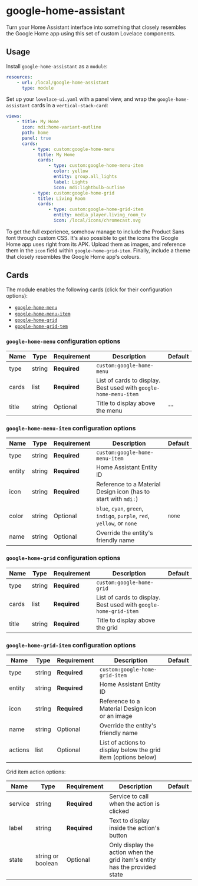 # google-home-assistant

Turn your Home Assistant interface into something that closely resembles the Google Home app using this set of custom Lovelace components.

## Usage

Install `google-home-assistant` as a `module`:

```yaml
resources:
    - url: /local/google-home-assistant
      type: module
```

Set up your `lovelace-ui.yaml` with a panel view, and wrap the `google-home-assistant` cards in a `vertical-stack-card`:

```yaml
views:
    - title: My Home
      icon: mdi:home-variant-outline
      path: home
      panel: true
      cards:
          - type: custom:google-home-menu
            title: My Home
            cards:
                - type: custom:google-home-menu-item
                  color: yellow
                  entity: group.all_lights
                  label: Lights
                  icon: mdi:lightbulb-outline
          - type: custom:google-home-grid
            title: Living Room
            cards:
                - type: custom:google-home-grid-item
                  entity: media_player.living_room_tv
                  icon: /local/icons/chromecast.svg
```

To get the full experience, somehow manage to include the Product Sans font through custom CSS. It's also possible to get the icons the Google Home app uses right from its APK. Upload them as images, and reference them in the `icon` field within `google-home-grid-item`. Finally, include a theme that closely resembles the Google Home app's colours.

## Cards

The module enables the following cards (click for their configuration options):

-   [`google-home-menu`](#google-home-menu-configuration-options)
-   [`google-home-menu-item`](#google-home-menu-item-configuration-options)
-   [`google-home-grid`](#google-home-grid-configuration-options)
-   [`google-home-grid-tem`](#google-home-grid-item-configuration-options)

### `google-home-menu` configuration options

| Name  | Type   | Requirement  | Description                                                      | Default |
| ----- | ------ | ------------ | ---------------------------------------------------------------- | ------- |
| type  | string | **Required** | `custom:google-home-menu`                                        |         |
| cards | list   | **Required** | List of cards to display. Best used with `google-home-menu-item` |         |
| title | string | Optional     | Title to display above the menu                                  | `""`    |

### `google-home-menu-item` configuration options

| Name   | Type   | Requirement  | Description                                                             | Default |
| ------ | ------ | ------------ | ----------------------------------------------------------------------- | ------- |
| type   | string | **Required** | `custom:google-home-menu-item`                                          |         |
| entity | string | **Required** | Home Assistant Entity ID                                                |         |
| icon   | string | **Required** | Reference to a Material Design icon (has to start with `mdi:`)          |         |
| color  | string | Optional     | `blue`, `cyan`, `green`, `indigo`, `purple`, `red`, `yellow`, or `none` | `none`  |
| name   | string | Optional     | Override the entity's friendly name                                     |         |

### `google-home-grid` configuration options

| Name  | Type   | Requirement  | Description                                                      | Default |
| ----- | ------ | ------------ | ---------------------------------------------------------------- | ------- |
| type  | string | **Required** | `custom:google-home-grid`                                        |         |
| cards | list   | **Required** | List of cards to display. Best used with `google-home-grid-item` |         |
| title | string | **Required** | Title to display above the grid                                  |         |

### `google-home-grid-item` configuration options

| Name    | Type   | Requirement  | Description                                                    | Default |
| ------- | ------ | ------------ | -------------------------------------------------------------- | ------- |
| type    | string | **Required** | `custom:google-home-grid-item`                                 |         |
| entity  | string | **Required** | Home Assistant Entity ID                                       |         |
| icon    | string | **Required** | Reference to a Material Design icon or an image                |         |
| name    | string | Optional     | Override the entity's friendly name                            |         |
| actions | list   | Optional     | List of actions to display below the grid item (options below) |         |

Grid item action options:

| Name    | Type              | Requirement  | Description                                                                | Default |
| ------- | ----------------- | ------------ | -------------------------------------------------------------------------- | ------- |
| service | string            | **Required** | Service to call when the action is clicked                                 |         |
| label   | string            | **Required** | Text to display inside the action's button                                 |         |
| state   | string or boolean | Optional     | Only display the action when the grid item's entity has the provided state |         |
